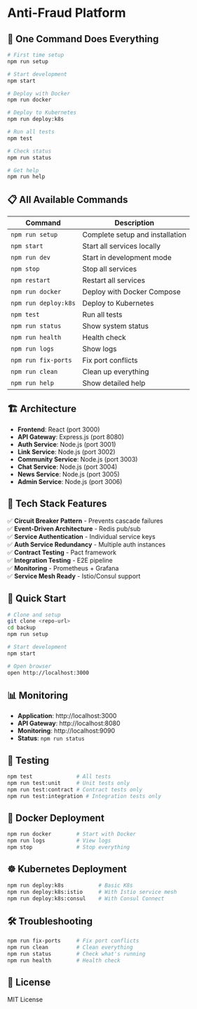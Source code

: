 # Anti-Fraud Platform

## 🚀 One Command Does Everything

```bash
# First time setup
npm run setup

# Start development
npm start

# Deploy with Docker  
npm run docker

# Deploy to Kubernetes
npm run deploy:k8s

# Run all tests
npm test

# Check status
npm run status

# Get help
npm run help
```

## 📋 All Available Commands

| Command | Description |
|---------|-------------|
| `npm run setup` | Complete setup and installation |
| `npm start` | Start all services locally |
| `npm run dev` | Start in development mode |
| `npm stop` | Stop all services |
| `npm restart` | Restart all services |
| `npm run docker` | Deploy with Docker Compose |
| `npm run deploy:k8s` | Deploy to Kubernetes |
| `npm test` | Run all tests |
| `npm run status` | Show system status |
| `npm run health` | Health check |
| `npm run logs` | Show logs |
| `npm run fix-ports` | Fix port conflicts |
| `npm run clean` | Clean up everything |
| `npm run help` | Show detailed help |

## 🏗️ Architecture

- **Frontend**: React (port 3000)
- **API Gateway**: Express.js (port 8080) 
- **Auth Service**: Node.js (port 3001)
- **Link Service**: Node.js (port 3002)
- **Community Service**: Node.js (port 3003)
- **Chat Service**: Node.js (port 3004)
- **News Service**: Node.js (port 3005)
- **Admin Service**: Node.js (port 3006)

## 🔧 Tech Stack Features

✅ **Circuit Breaker Pattern** - Prevents cascade failures  
✅ **Event-Driven Architecture** - Redis pub/sub  
✅ **Service Authentication** - Individual service keys  
✅ **Auth Service Redundancy** - Multiple auth instances  
✅ **Contract Testing** - Pact framework  
✅ **Integration Testing** - E2E pipeline  
✅ **Monitoring** - Prometheus + Grafana  
✅ **Service Mesh Ready** - Istio/Consul support  

## 🚀 Quick Start

```bash
# Clone and setup
git clone <repo-url>
cd backup
npm run setup

# Start development
npm start

# Open browser
open http://localhost:3000
```

## 📊 Monitoring

- **Application**: http://localhost:3000
- **API Gateway**: http://localhost:8080  
- **Monitoring**: http://localhost:9090
- **Status**: `npm run status`

## 🧪 Testing

```bash
npm test              # All tests
npm run test:unit     # Unit tests only
npm run test:contract # Contract tests only
npm run test:integration # Integration tests only
```

## 🐳 Docker Deployment

```bash
npm run docker        # Start with Docker
npm run logs          # View logs
npm stop              # Stop everything
```

## ☸️ Kubernetes Deployment

```bash
npm run deploy:k8s           # Basic K8s
npm run deploy:k8s:istio     # With Istio service mesh
npm run deploy:k8s:consul    # With Consul Connect
```

## 🛠️ Troubleshooting

```bash
npm run fix-ports     # Fix port conflicts
npm run clean         # Clean everything
npm run status        # Check what's running
npm run health        # Health check
```

## 📄 License

MIT License

